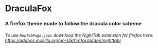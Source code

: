 # DraculaFox

### A firefox theme made to follow the dracula color scheme

###### To use `NewTabPage.json` download the NightTab extension for firefox here: https://addons.mozilla.org/en-US/firefox/addon/nighttab/
